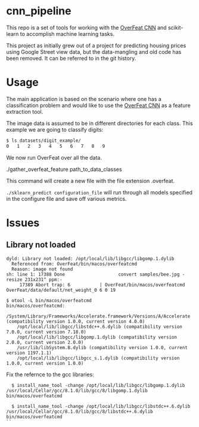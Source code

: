 # cnn_pipeline
This repo is a set of tools for working with the [OverFeat CNN](https://github.com/sermanet/OverFeat) and scikit-learn to accomplish machine learning tasks. 

This project as initially grew out of a project for predicting housing prices using Google Street view data, but the data-mangling and old code has been removed. It can be referred to in the git history.

# Usage
The main application is based on the scenario where one has a classification problem and would like to use the [OverFeat CNN](https://github.com/sermanet/OverFeat) as a feature extraction tool. 

The image data is assumed to be in different directories for each class. This example we are going to classify digits:

``` bash
$ ls datasets/digit_example/
0	1	2	3	4	5	6	7	8	9
```

We now run OverFeat over all the data.

./gather_overfeat_feature path_to_data_classes 

This command will create a new file with the file extension .overfeat. 

```./sklearn_predict configuration_file``` will run through all models specified in the configure file and save off various metrics.


# Issues

## Library not loaded
```
dyld: Library not loaded: /opt/local/lib/libgcc/libgomp.1.dylib
  Referenced from: OverFeat/bin/macos/overfeatcmd
  Reason: image not found
sh: line 1: 17388 Done                    convert samples/bee.jpg -resize 231x231^ ppm:-
     17389 Abort trap: 6           | OverFeat/bin/macos/overfeatcmd OverFeat/data/default/net_weight_0 6 0 19 
```
     
```
$ otool -L bin/macos/overfeatcmd
bin/macos/overfeatcmd:
	/System/Library/Frameworks/Accelerate.framework/Versions/A/Accelerate (compatibility version 1.0.0, current version 4.0.0)
	/opt/local/lib/libgcc/libstdc++.6.dylib (compatibility version 7.0.0, current version 7.18.0)
	/opt/local/lib/libgcc/libgomp.1.dylib (compatibility version 2.0.0, current version 2.0.0)
	/usr/lib/libSystem.B.dylib (compatibility version 1.0.0, current version 1197.1.1)
	/opt/local/lib/libgcc/libgcc_s.1.dylib (compatibility version 1.0.0, current version 1.0.0)
```

Fix the refernce to the gcc libraries:

```
  $ install_name_tool -change /opt/local/lib/libgcc/libgomp.1.dylib /usr/local/Cellar/gcc/8.1.0/lib/gcc/8/libgomp.1.dylib bin/macos/overfeatcmd
```
  
```
  $ install_name_tool -change /opt/local/lib/libgcc/libstdc++.6.dylib /usr/local/Cellar/gcc/8.1.0/lib/gcc/8/libstdc++.6.dylib bin/macos/overfeatcmd
``
     
     

